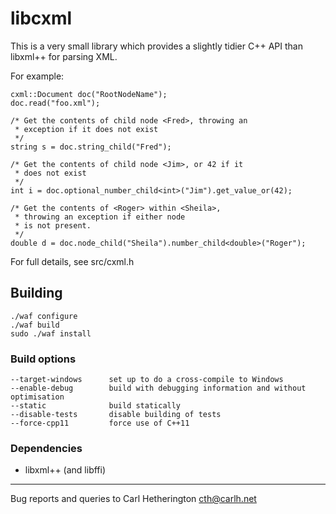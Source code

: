 libcxml
=======

This is a very small library which provides a slightly tidier
C++ API than libxml++ for parsing XML.

For example:

    cxml::Document doc("RootNodeName");
    doc.read("foo.xml");

    /* Get the contents of child node <Fred>, throwing an
     * exception if it does not exist
     */
    string s = doc.string_child("Fred");

    /* Get the contents of child node <Jim>, or 42 if it
     * does not exist
     */
    int i = doc.optional_number_child<int>("Jim").get_value_or(42);

    /* Get the contents of <Roger> within <Sheila>,
     * throwing an exception if either node
     * is not present.
     */
    double d = doc.node_child("Sheila").number_child<double>("Roger");

For full details, see src/cxml.h

Building
-------

    ./waf configure
    ./waf build
    sudo ./waf install

### Build options

    --target-windows      set up to do a cross-compile to Windows
    --enable-debug        build with debugging information and without optimisation
    --static              build statically
    --disable-tests       disable building of tests
    --force-cpp11         force use of C++11

### Dependencies

- libxml++ (and libffi)


---
Bug reports and queries to Carl Hetherington <cth@carlh.net>
